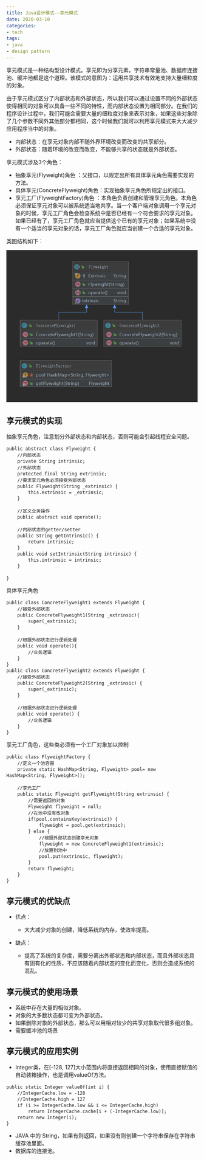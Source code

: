 ```yaml
---
title: Java设计模式——享元模式
date: 2020-03-10
categories:
- tech
tags:
- java
- design pattern
---
```


享元模式是一种结构型设计模式。享元即为分享元素，字符串常量池、数据库连接池、缓冲池都是这个道理。该模式的意图为：运用共享技术有效地支持大量细粒度的对象。

<!-- more -->

由于享元模式区分了内部状态和外部状态，所以我们可以通过设置不同的外部状态使得相同的对象可以具备一些不同的特性，而内部状态设置为相同部分。在我们的程序设计过程中，我们可能会需要大量的细粒度对象来表示对象，如果这些对象除了几个参数不同外其他部分都相同，这个时候我们就可以利用享元模式来大大减少应用程序当中的对象。

+ 内部状态：在享元对象内部不随外界环境改变而改变的共享部分。
+ 外部状态：随着环境的改变而改变，不能够共享的状态就是外部状态。

享元模式涉及3个角色：
+ 抽象享元(Flyweight)角色 ：父接口，以规定出所有具体享元角色需要实现的方法。
+ 具体享元(ConcreteFlyweight)角色：实现抽象享元角色所规定出的接口。
+ 享元工厂(FlyweightFactory)角色 ：本角色负责创建和管理享元角色。本角色必须保证享元对象可以被系统适当地共享。当一个客户端对象调用一个享元对象的时候，享元工厂角色会检查系统中是否已经有一个符合要求的享元对象。如果已经有了，享元工厂角色就应当提供这个已有的享元对象；如果系统中没有一个适当的享元对象的话，享元工厂角色就应当创建一个合适的享元对象。

类图结构如下：

![](/assets/upload/2020-03/1583800108.png)

## 享元模式的实现

抽象享元角色，注意划分外部状态和内部状态，否则可能会引起线程安全问题。
```
public abstract class Flyweight {
	//内部状态
	private String intrinsic;
	//外部状态
	protected final String extrinsic;
	//要求享元角色必须接受外部状态
	public Flyweight(String _extrinsic) {
		this.extrinsic = _extrinsic;
	}
	
	//定义业务操作
	public abstract void operate();
	
	//内部状态的getter/setter
	public String getIntrinsic() {
		return intrinsic;
	}
	public void setIntrinsic(String intrinsic) {
		this.intrinsic = intrinsic;
	}	

}

```

具体享元角色
```
public class ConcreteFlyweight1 extends Flyweight {
	//接受外部状态
	public ConcreteFlyweight1(String _extrinsic){
		super(_extrinsic);
	}
	
	//根据外部状态进行逻辑处理
	public void operate(){
		//业务逻辑
	}
}
public class ConcreteFlyweight2 extends Flyweight {
	//接受外部状态
	public ConcreteFlyweight2(String _extrinsic) {
		super(_extrinsic);
	}
	
	//根据外部状态进行逻辑处理
	public void operate() {
		//业务逻辑
	}
}

```


享元工厂角色，这些类必须有一个工厂对象加以控制
```
public class FlyweightFactory {
	//定义一个池容器
	private static HashMap<String, Flyweight> pool= new HashMap<String, Flyweight>();
	
	//享元工厂
	public static Flyweight getFlyweight(String extrinsic) {
		//需要返回的对象
		Flyweight flyweight = null;
		//在池中没有改对象
		if(pool.containsKey(extrinsic)) {
			flyweight = pool.get(extrinsic);
		} else {
			//根据外部状态创建享元对象
			flyweight = new ConcreteFlyweight1(extrinsic);
			//放置到池中
			pool.put(extrinsic, flyweight);
		}
		return flyweight;
	}
}
```

## 享元模式的优缺点

+ 优点：
	+ 大大减少对象的创建，降低系统的内存，使效率提高。
	 
+ 缺点：
	+ 提高了系统的复杂度，需要分离出外部状态和内部状态，而且外部状态具有固有化的性质，不应该随着内部状态的变化而变化，否则会造成系统的混乱。

## 享元模式的使用场景
+ 系统中存在大量的相似对象。 
+ 对象的大多数状态都可变为外部状态。 
+ 如果删除对象的外部状态，那么可以用相对较少的共享对象取代很多组对象。
+ 需要缓冲池的场景

## 享元模式的应用实例

+ Integer类，在[-128, 127]大小范围内将直接返回相同的对象，使用直接赋值的自动装箱操作，也是调用valueOf方法。
```
public static Integer valueOf(int i) {
    //IntegerCache.low = -128
    //IntegerCache.high = 127
    if (i >= IntegerCache.low && i <= IntegerCache.high)
        return IntegerCache.cache[i + (-IntegerCache.low)];
    return new Integer(i);
}
```
+ JAVA 中的 String，如果有则返回，如果没有则创建一个字符串保存在字符串缓存池里面。
+ 数据库的连接池。
